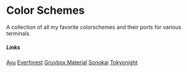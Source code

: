 # Color Schemes

A collection of all my favorite colorschemes and their ports for various
terminals.

##### Links

[Ayu](https://github.com/ayu-theme/ayu-colors)
[Everforest](https://github.com/sainnhe/everforest)
[Gruvbox Material](https://github.com/sainnhe/gruvbox-material)
[Sonokai](https://github.com/sainnhe/sonokai)
[Tokyonight](https://github.com/ghifarit53/tokyonight-vim)
